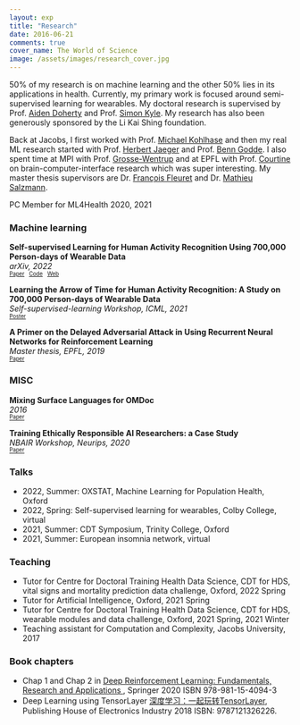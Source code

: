 ```yaml
---
layout: exp
title: "Research"
date: 2016-06-21
comments: true
cover_name: The World of Science
image: /assets/images/research_cover.jpg
---
```

50% of my research is on machine learning and the other 50% lies in its applications in health. Currently, my primary work is focused around semi-supervised learning for wearables. My doctoral research is supervised by Prof. [Aiden Doherty](https://www.ndph.ox.ac.uk/team/aiden-doherty) and Prof. [Simon Kyle](https://www.ndcn.ox.ac.uk/team/simon-kyle). My research has also been generously sponsored by the Li Kai Shing foundation.

Back at Jacobs, I first worked with Prof. [Michael Kohlhase](https://kwarc.info/people/mkohlhase/) and then my real ML research started with Prof. [Herbert Jaeger](http://minds.jacobs-university.de/herbert/) and Prof. [Benn Godde](https://www.researchgate.net/profile/Ben_Godde). 
I also spent time at MPI with Prof. [Grosse-Wentrup](https://ni.cs.univie.ac.at) and at EPFL with Prof. [Courtine](https://courtine-lab.epfl.ch) on brain-computer-interface research which was super interesting. My master thesis supervisors are Dr. [François Fleuret](https://www.idiap.ch/~fleuret/) and Dr. [Mathieu Salzmann](https://people.epfl.ch/mathieu.salzmann).

PC Member for ML4Health 2020, 2021

### Machine learning

**Self-supervised Learning for Human Activity Recognition Using 700,000 Person-days of Wearable Data**
 <br/> *arXiv, 2022* <br/> 
 <sub><sup> [Paper](https://arxiv.org/abs/2206.02909)  &nbsp;  [Code](https://github.com/OxWearables/ssl-wearables)  &nbsp; [Web](https://oxwearables.github.io/ssl-wearables/) </sup></sub>


**Learning the Arrow of Time for Human Activity Recognition: A Study on 700,000 Person-days of Wearable Data**
 <br/> *Self-supervised-learning Workshop, ICML, 2021* <br/> 
 <sub><sup>  [Poster](/assets/files/aot.pdf)   </sup></sub>


**A Primer on the Delayed Adversarial Attack in Using Recurrent Neural Networks for Reinforcement Learning**
 <br/> *Master thesis, EPFL, 2019* <br/> 
 <sub><sup>   [Paper](/assets/files/hang_thesis.pdf)  </sup></sub>



### MISC

**Mixing Surface Languages for OMDoc**
 <br/> *2016* <br/> 
 <sub><sup>   [Paper](/assets/files/cicm_2016.pdf)   </sup></sub>

**Training Ethically Responsible AI Researchers: a Case Study**
 <br/>  *NBAIR Workshop, Neurips, 2020*<br/> 
 <sub><sup>   [Paper](https://arxiv.org/abs/2011.11393)   </sup></sub>


### Talks
* 2022, Summer: OXSTAT, Machine Learning for Population Health, Oxford
* 2022, Spring: Self-supervised learning for wearables, Colby College, virtual 
* 2021, Summer: CDT Symposium, Trinity College, Oxford
* 2021, Summer: European insomnia network, virtual


### Teaching
* Tutor for Centre for Doctoral Training Health Data Science, CDT for HDS, vital signs and mortality prediction data challenge, Oxford, 2022 Spring
* Tutor for Artificial Intelligence, Oxford, 2021 Spring
* Tutor for Centre for Doctoral Training Health Data Science, CDT for HDS, wearable modules and data challenge, Oxford, 2021 Spring, 2021 Winter
* Teaching assistant for Computation and Complexity, Jacobs University, 2017

### Book chapters
* Chap 1 and Chap 2 in [Deep Reinforcement Learning: Fundamentals, Research and Applications
](https://deepreinforcementlearningbook.org/), Springer 2020 ISBN 978-981-15-4094-3 
* Deep Learning using TensorLayer [深度学习：一起玩转TensorLayer](https://www.amazon.com/%E6%B7%B1%E5%BA%A6%E5%AD%A6%E4%B9%A0-%E4%B8%80%E8%B5%B7%E7%8E%A9%E8%BD%ACTensorLayer-%E8%91%A3%E8%B1%AA-%E7%AD%89/dp/B078YDZTCY/ref=sr_1_2?keywords=tensorlayer&qid=1570048255&s=gateway&sr=8-2), Publishing House of Electronics Industry 2018 ISBN: 9787121326226.

<!-- * [16-720 Semester project: facial verifier](/assets/files/cv_poster.pdf)
* [The Evolution of Web Search Engines: Past, Present and Future](/assets/files/bigData.pdf) -->